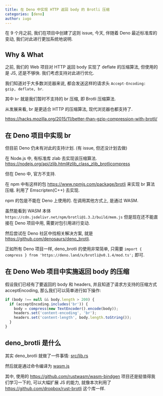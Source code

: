 ```yaml
---
title: 在 Deno 中实现 HTTP 返回 body 的 Brotli 压缩
categories: [deno]
author: iugo
---
```


在 9 个月之前, 我们在项目中创建了这则 issue, 今天, 伴随着 Deno 最近标准库的变动, 我们对此进行更加系统地说明.

Why & What
-------------------

之前, 我们的 Web 项目对 HTTP 返回 body 实现了 deflate 的压缩算法, 但使用的是 JS, 还是不够快. 我们考虑支持对此进行优化.

我们知道对于大多数浏览器来说, 都会发送这样的请求头 `Accept-Encoding: gzip, deflate, br`.

其中 `br` 就是我们暂时不支持的 br 压缩, 即 Brotli 压缩算法.

从发展来看, br 是更适合 HTTP 的压缩算法, 现代浏览器也都支持了.

https://hacks.mozilla.org/2015/11/better-than-gzip-compression-with-brotli/

在 Deno 项目中实现 br
----------------------------

但目前 Deno 仍未有对此的支持计划. (有 issue, 但还没计划去做)

在 Node.js 中, 有标准库 zlab 去实现该压缩算法. https://nodejs.org/api/zlib.html#zlib_class_zlib_brotlicompress

但在 Deno 中, 官方不支持.

在 npm 中有这样的包 https://www.npmjs.com/package/brotli 来实现 br 算法压缩. 利用了 Emscripten(C++) 去实现.

npm 的包是不能在 Deno 上使用的. 在调用其他方式上, 是通过 WASM.

虽然能看到 WASM 本体 `https://cdn.jsdelivr.net/npm/brotli@1.3.2/build/mem.js`
但是现在还不能直接在 Deno 项目中用, 需要对包引用进行变动.

然后尝试在 Deno 社区中找相关解决方案, 就是 <https://github.com/denosaurs/deno_brotli>.

正如所有 Deno 项目一样, deno_brotli 的使用非常简单,
只需要 `import { compress } from 'https://deno.land/x/brotli@v0.1.4/mod.ts';` 即可.

在 Deno Web 项目中实施返回 body 的压缩
------------------------------------------------

假设我们已经有了要返回的 body 和 headers, 并且知道了请求方支持的压缩方式 acceptEncoding, 那么我们可以简单进行如下操作:

```typescript
if (body !== null && body.length > 200) {
  if (acceptEncoding.includes('br')) {
    body = compress(new TextEncoder().encode(body));
    headers.set('content-encoding', 'br');
    headers.set('content-length', body.length.toString());
  }
}
```

deno_brotli 是什么
---------------------------

其实 deno_brotli 就做了一件事情: [src/lib.rs](https://github.com/denosaurs/deno_brotli/blob/master/src/lib.rs)

然后就是通过命令编译为 [wasm.js](https://github.com/denosaurs/deno_brotli/blob/master/wasm.js)

其中, 使用的 https://github.com/rustwasm/wasm-bindgen 项目还是挺值得我们学习一下的, 可以大幅扩展 JS 的能力,
就像本次利用了 https://github.com/dropbox/rust-brotli 这个库一样.